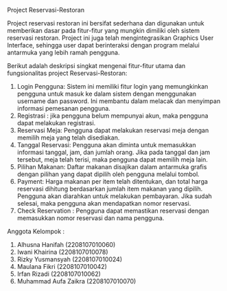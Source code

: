 Project Reservasi-Restoran
 
Project reservasi restoran ini bersifat sederhana dan digunakan untuk memberikan dasar pada fitur-fitur yang mungkin dimiliki oleh sistem reservasi restoran. Project ini juga telah mengintegrasikan Graphics User Interface, sehingga user dapat berinteraksi dengan program melalui antarmuka yang lebih ramah pengguna. 

Berikut adalah deskripsi singkat mengenai fitur-fitur utama dan fungsionalitas project Reservasi-Restoran:
1. Login Pengguna: Sistem ini memiliki fitur login yang memungkinkan pengguna untuk masuk ke dalam sistem dengan menggunakan username dan password. Ini membantu dalam melacak dan menyimpan informasi pemesanan pengguna.
2. Registrasi : jika pengguna belum mempunyai akun, maka pengguna dapat melakukan registrasi.
3. Reservasi Meja: Pengguna dapat melakukan reservasi meja dengan memilih meja yang telah disediakan. 
4. Tanggal Reservasi: Pengguna akan diminta untuk memasukkan informasi tanggal, jam, dan jumlah orang. Jika pada tanggal dan jam tersebut, meja telah terisi, maka pengguna dapat memilih meja lain. 
5. Pilihan Makanan: Daftar makanan disajikan dalam antarmuka grafis dengan pilihan yang dapat dipilih oleh pengguna melalui tombol.
6. Payment: Harga makanan per item telah ditentukan, dan total harga reservasi dihitung berdasarkan jumlah item makanan yang dipilih. Pengguna akan diarahkan untuk melakukan pembayaran. Jika sudah selesai, maka pengguna akan mendapatkan nomor reservasi. 
7. Check Reservation : Pengguna dapat memastikan reservasi dengan memasukkan nomor reservasi dan nama pengguna. 


Anggota Kelompok :
1. Alhusna Hanifah (2208107010060)
2. Iwani Khairina (2208107010078)
3. Rizky Yusmansyah (2208107010024)
4. Maulana Fikri (2208107010042)
5. Irfan Rizadi (2208107010062)
6. Muhammad Aufa Zaikra (2208107010070)
